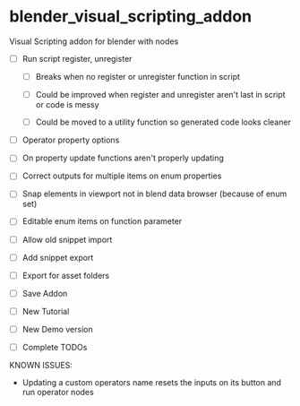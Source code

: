 # blender_visual_scripting_addon
Visual Scripting addon for blender with nodes

- [ ] Run script register, unregister
    - [ ] Breaks when no register or unregister function in script
    - [ ] Could be improved when register and unregister aren't last in script or code is messy
    - [ ] Could be moved to a utility function so generated code looks cleaner


- [ ] Operator property options
- [ ] On property update functions aren't properly updating

- [ ] Correct outputs for multiple items on enum properties
- [ ] Snap elements in viewport not in blend data browser (because of enum set)
- [ ] Editable enum items on function parameter

- [ ] Allow old snippet import
- [ ] Add snippet export

- [ ] Export for asset folders
- [ ] Save Addon

- [ ] New Tutorial
- [ ] New Demo version

- [ ] Complete TODOs





KNOWN ISSUES:

- Updating a custom operators name resets the inputs on its button and run operator nodes